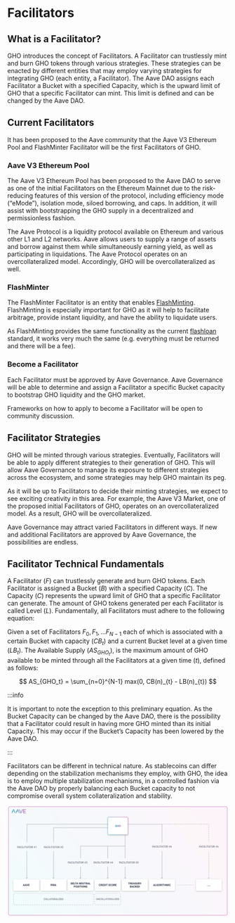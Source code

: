 # Facilitators

## What is a Facilitator?

GHO introduces the concept of Facilitators. A Facilitator can trustlessly mint and burn GHO tokens through various strategies. These strategies can be enacted by different entities that may employ varying strategies for integrating GHO (each entity, a Facilitator). The Aave DAO assigns each Facilitator a Bucket with a specified Capacity, which is the upward limit of GHO that a specific Facilitator can mint. This limit is defined and can be changed by the Aave DAO.

## Current Facilitators

It has been proposed to the Aave community that the Aave V3 Ethereum Pool and FlashMinter Facilitator will be the first Facilitators of GHO.

### Aave V3 Ethereum Pool

The Aave V3 Ethereum Pool has been proposed to the Aave DAO to serve as one of the initial Facilitators on the Ethereum Mainnet due to the risk-reducing features of this version of the protocol, including efficiency mode (“eMode”), isolation mode, siloed borrowing, and caps. In addition, it will assist with bootstrapping the GHO supply in a decentralized and permissionless fashion.

The Aave Protocol is a liquidity protocol available on Ethereum and various other L1 and L2 networks. Aave allows users to supply a range of assets and borrow against them while simultaneously earning yield, as well as participating in liquidations. The Aave Protocol operates on an overcollateralized model. Accordingly, GHO will be overcollateralized as well.

### FlashMinter

The FlashMinter Facilitator is an entity that enables [FlashMinting](../fundamental-concepts/flashmint.md). FlashMinting is especially important for GHO as it will help to facilitate arbitrage, provide instant liquidity, and have the ability to liquidate users.

As FlashMinting provides the same functionality as the current [flashloan](https://docs.aave.com/developers/guides/flash-loans) standard, it works very much the same (e.g. everything must be returned and there will be a fee).

### Become a Facilitator

Each Facilitator must be approved by Aave Governance. Aave Governance will be able to determine and assign a Facilitator a specific Bucket capacity to bootstrap GHO liquidity and the GHO market.

Frameworks on how to apply to become a Facilitator will be open to community discussion.

## Facilitator Strategies

GHO will be minted through various strategies. Eventually, Facilitators will be able to apply different strategies to their generation of GHO. This will allow Aave Governance to manage its exposure to different strategies across the ecosystem, and some strategies may help GHO maintain its peg.

As it will be up to Facilitators to decide their minting strategies, we expect to see exciting creativity in this area. For example, the Aave V3 Market, one of the proposed initial Facilitators of GHO, operates on an overcollateralized model. As a result, GHO will be overcollateralized.

Aave Governance may attract varied Facilitators in different ways. If new and additional Facilitators are approved by Aave Governance, the possibilities are endless.

## Facilitator Technical Fundamentals

A Facilitator ($F$) can trustlessly generate and burn GHO tokens. Each Facilitator is assigned a Bucket ($B$) with a specified Capacity ($C$). The Capacity ($C$) represents the upward limit of GHO that a specific Facilitator can generate. The amount of GHO tokens generated per each Facilitator is called Level ($L$). Fundamentally, all Facilitators must adhere to the following equation:

Given a set of Facilitators $F_0, F_1, ...F_{N − 1}$ each of which is associated with a certain Bucket with capacity ($CB_t$) and a current Bucket level at a given time ($LB_t$). The Available Supply ($AS_{GHO_t}$), is the maximum amount of GHO available to be minted through all the Facilitators at a given time ($t$), defined as follows:

$$
AS_{GHO_t} = \sum_{n=0}^{N-1} max(0, CB(n)_{t} - LB(n)_{t})
$$

:::info

It is important to note the exception to this preliminary equation. As the Bucket Capacity can be changed by the Aave DAO, there is the possibility that a Facilitator could result in having more GHO minted than its initial Capacity. This may occur if the Bucket’s Capacity has been lowered by the Aave DAO.

:::

Facilitators can be different in technical nature. As stablecoins can differ depending on the stabilization mechanisms they employ, with GHO, the idea is to employ multiple stabilization mechanisms, in a controlled fashion via the Aave DAO by properly balancing each Bucket capacity to not compromise overall system collateralization and stability.

![facilitator.png](../assets/facilitator.png)
